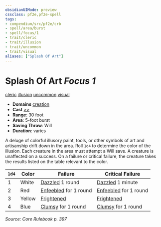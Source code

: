```yaml
---
obsidianUIMode: preview
cssclass: pf2e,pf2e-spell
tags:
- compendium/src/pf2e/crb
- spell/area/burst
- spell/focus/1
- trait/cleric
- trait/illusion
- trait/uncommon
- trait/visual
aliases: ["Splash Of Art"]
---
```

# Splash Of Art *Focus 1*   
[cleric](Reference/Rules/Traits/cleric.md "Cleric Class Trait")  [illusion](illusion.md "Illusion School Trait")  [uncommon](uncommon.md "Uncommon Rarity Trait")  [visual](visual.md "Visual Effect Trait")  

- **Domains** [creation](Reference/Compendium/Setting/domains.md#Creation)
- **Cast** [>>](chapter-9-playing-the-game.md#Actions "Two-Action") 
- **Range**: 30 foot
- **Area**: 5-foot burst
- **Saving Throw**: Will
- **Duration**: varies

A deluge of colorful illusory paint, tools, or other symbols of art and artisanship drift down in the area. Roll `1d4` to determine the color of the illusion. Each creature in the area must attempt a Will save. A creature is unaffected on a success. On a failure or critical failure, the creature takes the results listed on the table relevant to the color.

| `1d4` | Color | Failure | Critical Failure |
|-------|-------|---------|------------------|
| 1 | White | [Dazzled](conditions.md#Dazzled) 1 round | [Dazzled](conditions.md#Dazzled) 1 minute |
| 2 | Red | [Enfeebled](conditions.md#Enfeebled) for 1 round | [Enfeebled](conditions.md#Enfeebled) for 1 round |
| 3 | Yellow | [Frightened](conditions.md#Frightened) | [Frightened](conditions.md#Frightened) |
| 4 | Blue | [Clumsy](conditions.md#Clumsy) for 1 round | [Clumsy](conditions.md#Clumsy) for 1 round |


*Source: Core Rulebook p. 397*